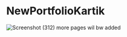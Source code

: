 ﻿# NewPortfolioKartik
![Screenshot (312)](https://github.com/kartiksaxena532/NewPortfolioKartik/assets/92146206/ca985ed2-146e-47e0-93f0-0110668483eb)
more pages wil bw added
